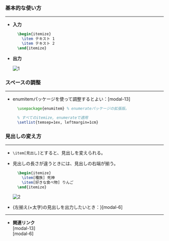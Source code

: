 <!--5-->
<!--記号付き箇条書き(item環境)-->

### 基本的な使い方

---

- **入力**
    
    ```latex
      \begin{itemize}
        \item テキスト 1 
        \item テキスト 2 
      \end{itemize}
    ```
    
- **出力**
    
    ![1](/CheatSheet/bullet-list/1.png)
    

### スペースの調整

---

- enumitemパッケージを使って調整するとよい：[modal-13]<!--番号付き箇条書き(enumitem環境)-->

  ```latex
    \usepackage{enumitem} % enumerateパッケージの拡張版。

    % すべてのitemize, enumerateで適用
    \setlist{temsep=1ex, leftmargin=1cm}
  ```

### 見出しの変え方

---

- `\item[見出し]`とすると、見出しを変えられる。
- 見出しの長さが違うときには、見出しの右端が揃う。
    
    ```latex
      \begin{itemize}
        \item[種族] 死神
        \item[好きな食べ物] りんご
      \end{itemize}
    ```
    
    ![2](/CheatSheet/bullet-list/2.png)
    
- {左揃え(+太字)の見出しを出力したいとき：}[modal-6]<!--見出し付き箇条書き(description環境)-->

---

- **関連リンク**
  <div class="related-link-wrapper">
      [modal-13]<!--番号付き箇条書き(enumitem環境)--><br>
      [modal-6]<!--見出し付き箇条書き(description環境)-->
  </div>
